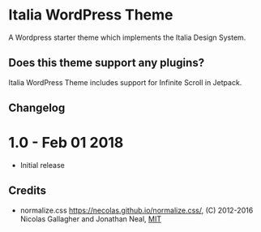 # Italia WordPress Theme #

A Wordpress starter theme which implements the Italia Design System.

## Does this theme support any plugins? ##

Italia WordPress Theme includes support for Infinite Scroll in Jetpack.

## Changelog ##

# 1.0 - Feb 01 2018 #
* Initial release

## Credits ##

* normalize.css https://necolas.github.io/normalize.css/, (C) 2012-2016 Nicolas Gallagher and Jonathan Neal, [MIT](https://opensource.org/licenses/MIT)